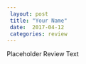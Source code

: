 ```yaml
---
 layout: post
 title: "Your Name"
 date:  2017-04-12
 categories: review 
---
```



Placeholder Review Text